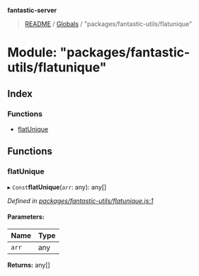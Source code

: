 **fantastic-server**

> [README](../README.md) / [Globals](../globals.md) / "packages/fantastic-utils/flatunique"

# Module: "packages/fantastic-utils/flatunique"

## Index

### Functions

* [flatUnique](_packages_fantastic_utils_flatunique_.md#flatunique)

## Functions

### flatUnique

▸ `Const`**flatUnique**(`arr`: any): any[]

*Defined in [packages/fantastic-utils/flatunique.js:1](https://github.com/besimorhino/project-fantastic/blob/af5d0de/packages/fantastic-utils/flatunique.js#L1)*

#### Parameters:

Name | Type |
------ | ------ |
`arr` | any |

**Returns:** any[]
